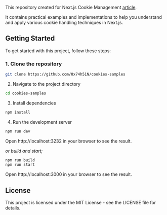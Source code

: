 This repository created for Next.js Cookie Management [article](https://crunchypix.com/en/blog/next-js-session). 

It contains practical examples and implementations to help you understand and apply various cookie handling techniques in Next.js.

## Getting Started

To get started with this project, follow these steps:

### 1. Clone the repository

```bash
git clone https://github.com/0x74h51N/cookies-samples
```

2. Navigate to the project directory

```bash
cd cookies-samples
```
3. Install dependencies

```bash
npm install
```
4. Run the development server

```bash
npm run dev
```
Open http://localhost:3232 in your browser to see the result.

  _or build and start;_

```bash
npm run build
npm run start
```

Open http://localhost:3000 in your browser to see the result.

## License

This project is licensed under the MIT License - see the LICENSE file for details.
